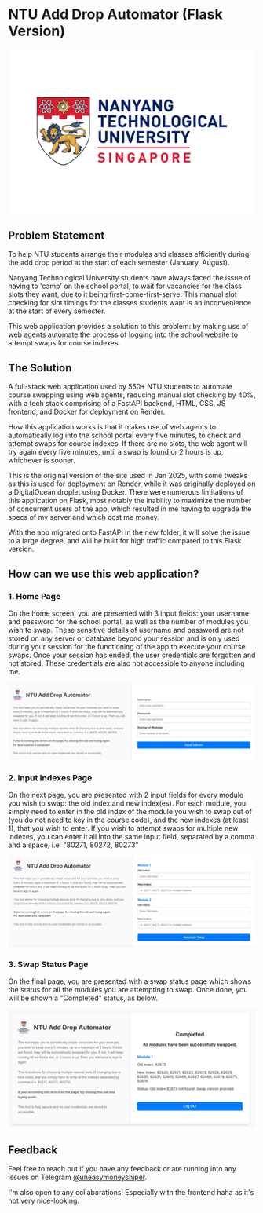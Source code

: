 # NTU Add Drop Automator (Flask Version)

![NTU Logo](static/Nanyang_Technological_University-Logo.png)

## Problem Statement
To help NTU students arrange their modules and classes efficiently during the add drop period at the start of each semester (January, August).

Nanyang Technological University students have always faced the issue of having to 'camp' on the school portal, to wait for vacancies for the class slots they want, due to it being first-come-first-serve. This manual slot checking for slot timings for the classes students want is an inconvenience at the start of every semester.

This web application provides a solution to this problem: by making use of web agents automate the process of logging into the school website to attempt swaps for course indexes.

## The Solution
A full-stack web application used by 550+ NTU students to automate course swapping using web agents, reducing manual slot checking by 40%, with a tech stack comprising of a FastAPI backend, HTML, CSS, JS frontend, and Docker for deployment on Render.

How this application works is that it makes use of web agents to automatically log into the school portal every five minutes, to check and attempt swaps for course indexes. If there are no slots, the web agent will try again every five minutes, until a swap is found or 2 hours is up, whichever is sooner.

This is the original version of the site used in Jan 2025, with some tweaks as this is used for deployment on Render, while it was originally deployed on a DigitalOcean droplet using Docker. There were numerous limitations of this application on Flask, most notably the inability to maximize the number of concurrent users of the app, which resulted in me having to upgrade the specs of my server and which cost me money.

With the app migrated onto FastAPI in the new folder, it will solve the issue to a large degree, and will be built for high traffic compared to this Flask version.

## How can we use this web application?

### 1. Home Page
On the home screen, you are presented with 3 input fields: your username and password for the school portal, as well as the number of modules you wish to swap. These sensitive details of username and password are not stored on any server or database beyond your session and is only used during your session for the functioning of the app to execute your course swaps. Once your session has ended, the user credentials are forgotten and not stored. These credentials are also not accessible to anyone including me.

![Index Page](static/NTU-Add-Drop-Automator-Index.jpg)

### 2. Input Indexes Page
On the next page, you are presented with 2 input fields for every module you wish to swap: the old index and new index(es). For each module, you simply need to enter in the old index of the module you wish to swap out of (you do not need to key in the course code), and the new indexes (at least 1), that you wish to enter. If you wish to attempt swaps for multiple new indexes, you can enter it all into the same input field, separated by a comma and a space, i.e. "80271, 80272, 80273"

![Swap Status Page](static/NTU-Add-Drop-Automator-Input-Index.png)

### 3. Swap Status Page
On the final page, you are presented with a swap status page which shows the status for all the modules you are attempting to swap. Once done, you will be shown a "Completed" status, as below.

![Swap Status Page](static/NTU-Add-Drop-Automator-Swap-Complete.jpg)

## Feedback
Feel free to reach out if you have any feedback or are running into any issues on Telegram [@uneasymoneysniper](t.me/uneasymoneysniper).

I'm also open to any collaborations! Especially with the frontend haha as it's not very nice-looking.
